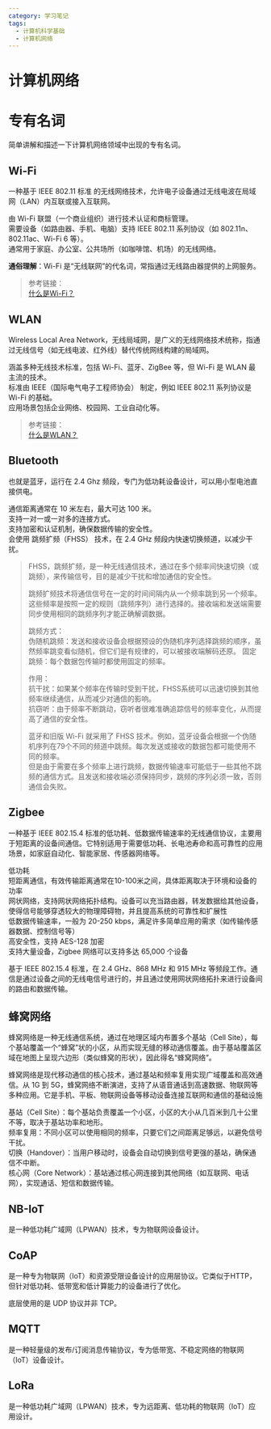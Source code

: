 ```yaml
---
category: 学习笔记
tags:
  - 计算机科学基础
  - 计算机网络
---
```


# 计算机网络

# 专有名词

简单讲解和描述一下计算机网络领域中出现的专有名词。

## Wi-Fi

一种基于 IEEE 802.11 标准 的无线网络技术，允许电子设备通过无线电波在局域网（LAN）内互联或接入互联网。

由 Wi-Fi 联盟（一个商业组织）进行技术认证和商标管理。   
需要设备（如路由器、手机、电脑）支持 IEEE 802.11 系列协议（如 802.11n、802.11ac、Wi-Fi 6 等）。  
通常用于家庭、办公室、公共场所（如咖啡馆、机场）的无线网络。

**通俗理解**：Wi-Fi 是“无线联网”的代名词，常指通过无线路由器提供的上网服务。

> 参考链接：  
> [什么是Wi-Fi？](https://info.support.huawei.com/info-finder/encyclopedia/zh/WiFi.html)  

## WLAN

Wireless Local Area Network，无线局域网，是广义的无线网络技术统称，指通过无线信号（如无线电波、红外线）替代传统网线构建的局域网。

涵盖多种无线技术标准，包括 Wi-Fi、蓝牙、ZigBee 等，但 Wi-Fi 是 WLAN 最主流的技术。  
标准由 IEEE（国际电气电子工程师协会） 制定，例如 IEEE 802.11 系列协议是 Wi-Fi 的基础。  
应用场景包括企业网络、校园网、工业自动化等。

> 参考链接：  
> [什么是WLAN？](https://zhuanlan.zhihu.com/p/15209373458)  

## Bluetooth

也就是蓝牙，运行在 2.4 Ghz 频段，专门为低功耗设备设计，可以用小型电池直接供电。

通信距离通常在 10 米左右，最大可达 100 米。  
支持一对一或一对多的连接方式。  
支持加密和认证机制，确保数据传输的安全性。  
会使用 跳频扩频（FHSS） 技术，在 2.4 GHz 频段内快速切换频道，以减少干扰。

> FHSS，跳频扩频，是一种无线通信技术，通过在多个频率间快速切换（或跳频），来传输信号，目的是减少干扰和增加通信的安全性。
>
> 跳频扩频技术将通信信号在一定的时间间隔内从一个频率跳到另一个频率。这些频率是按照一定的规则（跳频序列）进行选择的。接收端和发送端需要同步使用相同的跳频序列才能正确解调数据。
>
> 跳频方式：  
> 伪随机跳频：发送和接收设备会根据预设的伪随机序列选择跳频的顺序，虽然频率跳变看似随机，但它们是有规律的，可以被接收端解码还原。
> 固定跳频：每个数据包传输时都使用固定的频率。
> 
> 作用：  
> 抗干扰：如果某个频率在传输时受到干扰，FHSS系统可以迅速切换到其他频率继续通信，从而减少对通信的影响。  
> 抗窃听：由于频率不断跳动，窃听者很难准确追踪信号的频率变化，从而提高了通信的安全性。
>
> 蓝牙和旧版 Wi-Fi 就采用了 FHSS 技术。例如，蓝牙设备会根据一个伪随机序列在79个不同的频道中跳频。每次发送或接收的数据包都可能使用不同的频率。  
> 但是由于需要在多个频率上进行跳频，数据传输速率可能低于一些其他不跳频的通信方式。且发送和接收端必须保持同步，跳频的序列必须一致，否则通信会失败。  

## Zigbee 

一种基于 IEEE 802.15.4 标准的低功耗、低数据传输速率的无线通信协议，主要用于短距离的设备间通信。它特别适用于需要低功耗、长电池寿命和高可靠性的应用场景，如家庭自动化、智能家居、传感器网络等。

低功耗  
短距离通信，有效传输距离通常在10-100米之间，具体距离取决于环境和设备的功率   
网状网络，支持网状网络拓扑结构。设备可以充当路由器，转发数据给其他设备，使得信号能够穿透较大的物理障碍物，并且提高系统的可靠性和扩展性  
低数据传输速率，一般为 20-250 kbps，满足许多简单应用的需求（如传输传感器数据、控制信号等）  
高安全性，支持 AES-128 加密  
支持大量设备，Zigbee 网络可以支持多达 65,000 个设备  

基于 IEEE 802.15.4 标准，在 2.4 GHz、868 MHz 和 915 MHz 等频段工作。通信是通过设备之间的无线电信号进行的，并且通过使用网状网络拓扑来进行设备间的路由和数据传输。

## 蜂窝网络

蜂窝网络是一种无线通信系统，通过在地理区域内布置多个基站（Cell Site），每个基站覆盖一个“蜂窝”状的小区，从而实现无缝的移动通信覆盖。由于基站覆盖区域在地图上呈现六边形（类似蜂窝的形状），因此得名“蜂窝网络”。

蜂窝网络是现代移动通信的核心技术，通过基站和频率复用实现广域覆盖和高效通信。从 1G 到 5G，蜂窝网络不断演进，支持了从语音通话到高速数据、物联网等多种应用。它是手机、平板、物联网设备等移动设备连接互联网和通信的基础设施

基站（Cell Site）：每个基站负责覆盖一个小区，小区的大小从几百米到几十公里不等，取决于基站功率和地形。  
频率复用：不同小区可以使用相同的频率，只要它们之间距离足够远，以避免信号干扰。  
切换（Handover）：当用户移动时，设备会自动切换到信号更强的基站，确保通信不中断。  
核心网（Core Network）：基站通过核心网连接到其他网络（如互联网、电话网），实现通话、短信和数据传输。  

## NB-IoT

是一种低功耗广域网（LPWAN）技术，专为物联网设备设计。

## CoAP

是一种专为物联网（IoT）和资源受限设备设计的应用层协议。它类似于HTTP，但针对低功耗、低带宽和低计算能力的设备进行了优化。

底层使用的是 UDP 协议并非 TCP。

## MQTT

是一种轻量级的发布/订阅消息传输协议，专为低带宽、不稳定网络的物联网（IoT）设备设计。

## LoRa

是一种低功耗广域网（LPWAN）技术，专为远距离、低功耗的物联网（IoT）应用设计。